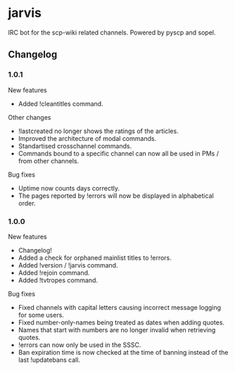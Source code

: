 # jarvis
IRC bot for the scp-wiki related channels. Powered by pyscp and sopel.

## Changelog

### 1.0.1

New features

* Added !cleantitles command.

Other changes

* !lastcreated no longer shows the ratings of the articles.
* Improved the architecture of modal commands.
* Standartised crosschannel commands.
* Commands bound to a specific channel can now all be used in PMs / from other channels.

Bug fixes

* Uptime now counts days correctly.
* The pages reported by !errors will now be displayed in alphabetical order.

### 1.0.0

New features

* Changelog!
* Added a check for orphaned mainlist titles to !errors.
* Added !version / !jarvis command. 
* Added !rejoin command.
* Added !tvtropes command.

Bug fixes

* Fixed channels with capital letters causing incorrect message logging for some users.
* Fixed number-only-names being treated as dates when adding quotes.
* Names that start with numbers are no longer invalid when retrieving quotes.
* !errors can now only be used in the SSSC.
* Ban expiration time is now checked at the time of banning instead of the last !updatebans call.
